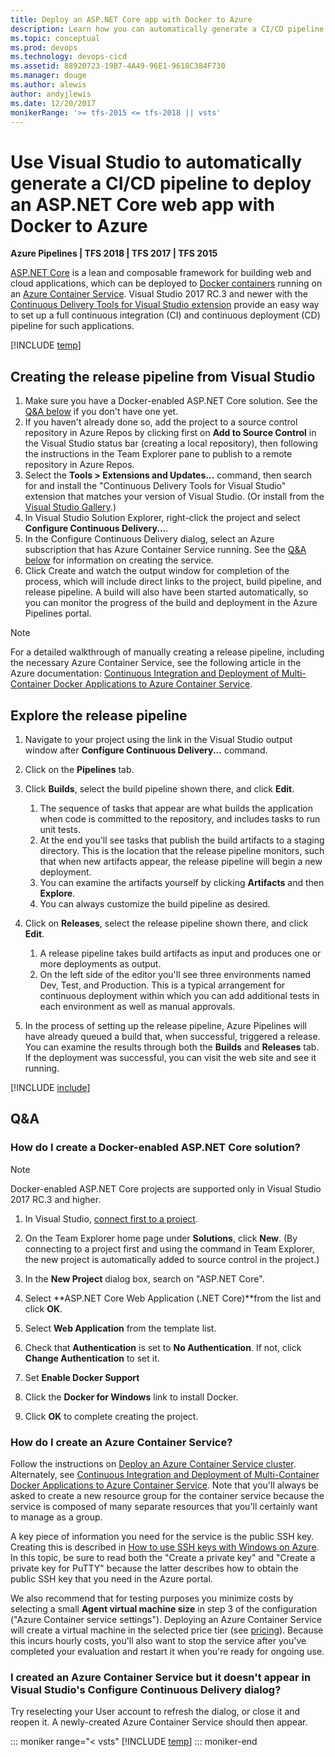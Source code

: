 ```yaml
---
title: Deploy an ASP.NET Core app with Docker to Azure
description: Learn how you can automatically generate a CI/CD pipeline to deploy an ASP.NET Core web app with Docker using Visual Studio
ms.topic: conceptual
ms.prod: devops
ms.technology: devops-cicd
ms.assetid: 88920723-19B7-4A49-96E1-9618C384F730
ms.manager: douge
ms.author: alewis
author: andyjlewis
ms.date: 12/20/2017
monikerRange: '>= tfs-2015 <= tfs-2018 || vsts'
---
```



# Use Visual Studio to automatically generate a CI/CD pipeline to deploy an ASP.NET Core web app with Docker to Azure

**Azure Pipelines | TFS 2018 | TFS 2017 | TFS 2015**

[ASP.NET Core](http://www.asp.net/core) is a lean and composable framework for building web and cloud applications, which can be deployed to [Docker containers](https://www.docker.com/what-docker) running on an [Azure Container Service](https://azure.microsoft.com/documentation/articles/container-service-intro/). Visual Studio 2017 RC.3 and newer with the [Continuous Delivery Tools for Visual Studio extension](http://aka.ms/CD4VS) provide an easy way to set up a full continuous integration (CI) and continuous deployment (CD) pipeline for such applications.

[!INCLUDE [temp](../../../apps/aspnet/_shared/ci-cd-description.md)]

## Creating the release pipeline from Visual Studio

1. Make sure you have a Docker-enabled ASP.NET Core solution. See the [Q&A below](#new_solution) if you don't have one yet.
1. If you haven't already done so, add the project to a source control repository in Azure Repos by clicking first on **Add to Source Control** in the Visual Studio status bar (creating a local repository), then following the instructions in the Team Explorer pane to publish to a remote repository in Azure Repos.
1. Select the **Tools > Extensions and Updates...** command, then search for and install the "Continuous Delivery Tools for Visual Studio" extension that matches your version of Visual Studio. (Or install from the [Visual Studio Gallery](http://aka.ms/CD4VS).)
1. In Visual Studio Solution Explorer, right-click the project and select **Configure Continuous Delivery...**.
1. In the Configure Continuous Delivery dialog, select an Azure subscription that has Azure Container Service running. See the [Q&A below](#create_acs) for information on creating the service.
1. Click Create and watch the output window for completion of the process, which will include direct links to the project, build pipeline, and release pipeline. A build will also have been started automatically, so you can monitor the progress of the build and deployment in the Azure Pipelines portal.

> [!Note]
>
> For a detailed walkthrough of manually creating a release pipeline, including the necessary Azure Container Service, see the following article in the Azure documentation: [Continuous Integration and Deployment of Multi-Container Docker Applications to Azure Container Service](https://azure.microsoft.com/documentation/articles/container-service-setup-ci-cd/).

## Explore the release pipeline

1. Navigate to your project using the link in the Visual Studio output window after **Configure Continuous Delivery...** command.
1. Click on the **Pipelines** tab.
1. Click **Builds**, select the build pipeline shown there, and click **Edit**.
   1. The sequence of tasks that appear are what builds the application when code is committed to the repository, and includes tasks to run unit tests.
   1. At the end you'll see tasks that publish the build artifacts to a staging directory. This is the location that the release pipeline monitors, such that when new artifacts appear, the release pipeline will begin a new deployment.
   1. You can examine the artifacts yourself by clicking **Artifacts** and then **Explore**.
   1. You can always customize the build pipeline as desired.

1. Click on **Releases**, select the release pipeline shown there, and click **Edit**.
   1. A release pipeline takes build artifacts as input and produces one or more deployments as output.
   1. On the left side of the editor you'll see three environments named Dev, Test, and Production. This is a typical arrangement for continuous deployment within which you can add additional tests in each environment as well as manual approvals.

1. In the process of setting up the release pipeline, Azure Pipelines will have already queued a build that, when successful, triggered a release. You can examine the results through both the **Builds** and **Releases** tab. If the deployment was successful, you can visit the web site and see it running.

[!INCLUDE [include](../../../apps/aspnet/_shared/commit-build-release.md)]

## Q&A

<h3 id="new_solution">How do I create a Docker-enabled ASP.NET Core solution?</h3>

> [!NOTE]
> 
> Docker-enabled ASP.NET Core projects are supported only in Visual Studio 2017 RC.3 and higher.

1. In Visual Studio, [connect first to a project](../../../../organizations/projects/connect-to-projects.md#visual-studio).
 
1. On the Team Explorer home page under **Solutions**, click **New**. (By connecting to a project first and using the command in Team Explorer, the new project is automatically added to source control in the project.)
 
1. In the **New Project** dialog box, search on "ASP.NET Core".
 
1. Select **ASP.NET Core Web Application (.NET Core)**from the list and click **OK**.
 
1. Select **Web Application** from the template list.
 
1. Check that **Authentication** is set to **No Authentication**. If not, click **Change Authentication** to set it.
 
1. Set **Enable Docker Support**
 
1. Click the **Docker for Windows** link to install Docker.

1. Click **OK** to complete creating the project.

<h3 id="create_acs">How do I create an Azure Container Service?</h3>

Follow the instructions on [Deploy an Azure Container Service cluster](https://azure.microsoft.com/documentation/articles/container-service-deployment/). Alternately, see [Continuous Integration and Deployment of Multi-Container Docker Applications to Azure Container Service](https://azure.microsoft.com/documentation/articles/container-service-setup-ci-cd/). Note that you'll always be asked to create a new resource group for the container service because the service is composed of many separate resources that you'll certainly want to manage as a group.

A key piece of information you need for the service is the public SSH key. Creating this is described in [How to use SSH keys with Windows on Azure](https://azure.microsoft.com/documentation/articles/virtual-machines-linux-ssh-from-windows/#which-key-files-do-you-need-to-create). In this topic, be sure to read both the "Create a private key" and "Create a private key for PuTTY" because the latter describes how to obtain the public SSH key that you need in the Azure portal.

We also recommend that for testing purposes you minimize costs by selecting a small **Agent virtual machine size** in step 3 of the configuration ("Azure Container service settings"). Deploying an Azure Container Service will create a virtual machine in the selected price tier (see [pricing](https://azure.microsoft.com/pricing/details/container-service/)). Because this incurs hourly costs, you'll also want to stop the service after you've completed your evaluation and restart it when you're ready for ongoing use.

### I created an Azure Container Service but it doesn't appear in Visual Studio's Configure Continuous Delivery dialog?

Try reselecting your User account to refresh the dialog, or close it and reopen it. A newly-created Azure Container Service should then appear.

::: moniker range="< vsts"
[!INCLUDE [temp](../../../_shared/qa-versions.md)]
::: moniker-end
